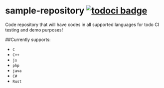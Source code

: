 sample-repository [![todoci badge](https://todofy.org/b/mebjas/sample-repository)](https://todofy.org/r/mebjas/sample-repository)
=================

Code repository that will have codes in all supported languages for todo CI testing and demo purposes!

##Currently supports:
 - `C`
 - `C++`
 - `js`
 - `php`
 - `java`
 - `C#`
 - `Rust`
